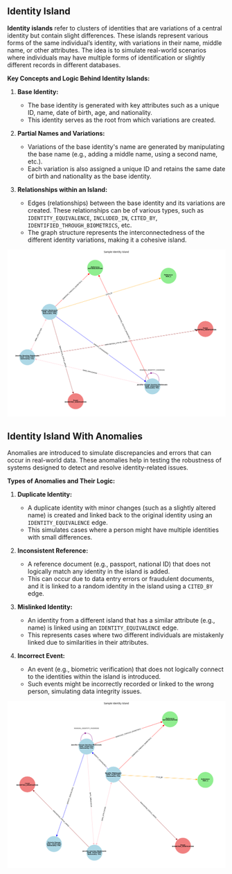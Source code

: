 ## Identity Island

**Identity islands** refer to clusters of identities that are variations of a central identity but contain slight differences. These islands represent various forms of the same individual’s identity, with variations in their name, middle name, or other attributes. The idea is to simulate real-world scenarios where individuals may have multiple forms of identification or slightly different records in different databases.

**Key Concepts and Logic Behind Identity Islands:**
1. **Base Identity:**
   - The base identity is generated with key attributes such as a unique ID, name, date of birth, age, and nationality.
   - This identity serves as the root from which variations are created.

2. **Partial Names and Variations:**
   - Variations of the base identity's name are generated by manipulating the base name (e.g., adding a middle name, using a second name, etc.).
   - Each variation is also assigned a unique ID and retains the same date of birth and nationality as the base identity.

3. **Relationships within an Island:**
   - Edges (relationships) between the base identity and its variations are created. These relationships can be of various types, such as `IDENTITY_EQUIVALENCE`, `INCLUDED_IN`, `CITED_BY`, `IDENTIFIED_THROUGH_BIOMETRICS`, etc.
   - The graph structure represents the interconnectedness of the different identity variations, making it a cohesive island.

![Identity Island](../data/identity_island_visuals/representation_identity_island.png)

## Identity Island With Anomalies

Anomalies are introduced to simulate discrepancies and errors that can occur in real-world data. These anomalies help in testing the robustness of systems designed to detect and resolve identity-related issues.

**Types of Anomalies and Their Logic:**

1. **Duplicate Identity:**
   - A duplicate identity with minor changes (such as a slightly altered name) is created and linked back to the original identity using an `IDENTITY_EQUIVALENCE` edge.
   - This simulates cases where a person might have multiple identities with small differences.

2. **Inconsistent Reference:**
   - A reference document (e.g., passport, national ID) that does not logically match any identity in the island is added.
   - This can occur due to data entry errors or fraudulent documents, and it is linked to a random identity in the island using a `CITED_BY` edge.

3. **Mislinked Identity:**
   - An identity from a different island that has a similar attribute (e.g., name) is linked using an `IDENTITY_EQUIVALENCE` edge.
   - This represents cases where two different individuals are mistakenly linked due to similarities in their attributes.

4. **Incorrect Event:**
   - An event (e.g., biometric verification) that does not logically connect to the identities within the island is introduced.
   - Such events might be incorrectly recorded or linked to the wrong person, simulating data integrity issues.

![Identity Island With Anomalies](../data/identity_island_visuals/representation_identity_island_with_anomalies.png)